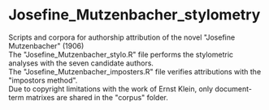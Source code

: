 # Josefine_Mutzenbacher_stylometry
Scripts and corpora for authorship attribution of the novel "Josefine Mutzenbacher" (1906)\
The "Josefine_Mutzenbacher_stylo.R" file performs the stylometric analyses with the seven candidate authors.\
The "Josefine_Mutzenbacher_imposters.R" file verifies attributions with the "impostors method".\
Due to copyright limitations with the work of Ernst Klein, only document-term matrixes are shared in the "corpus" folder. 
